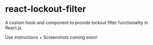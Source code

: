 # react-lockout-filter
A custom hook and component to provide lockout filter functionality in React.js.

Use instructions + Screenshots coming soon!
